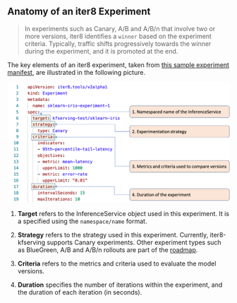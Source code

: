 ## Anatomy of an iter8 Experiment

> In experiments such as Canary, A/B and A/B/n that involve two or more versions, iter8 identifies a `winner` based on the experiment criteria. Typically, traffic shifts progressively towards the winner during the experiment, and it is promoted at the end.

The key elements of an iter8 experiment, taken from [this sample experiment manifest](../samples/experiments/example1.yaml), are illustrated in the following picture.

![Anatomy of an experiment](images/anatomyofanexperiment.png)

1. **Target** refers to the InferenceService object used in this experiment. It is a specified using the `namespace/name` format.

2. **Strategy** refers to the strategy used in this experiment. Currently, iter8-kfserving supports Canary experiments. Other experiment types such as BlueGreen, A/B and A/B/n rollouts are part of the [roadmap](roadmap.md).

3. **Criteria** refers to the metrics and criteria used to evaluate the model versions.

4. **Duration** specifies the number of iterations within the experiment, and the duration of each iteration (in seconds).
